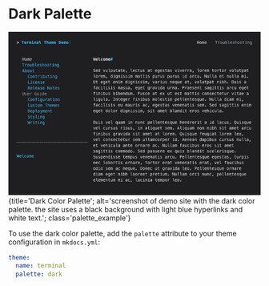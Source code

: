 # Dark Palette

![Dark Color Palette](../../img/palettes/dark.png){title='Dark Color Palette'; alt='screenshot of demo site with the dark color palette.  the site uses a black background with light blue hyperlinks and white text.'; class='palette_example'}

To use the dark color palette, add the `palette` attribute to your theme configuration in `mkdocs.yml`:

```yaml
theme:
  name: terminal
  palette: dark
```